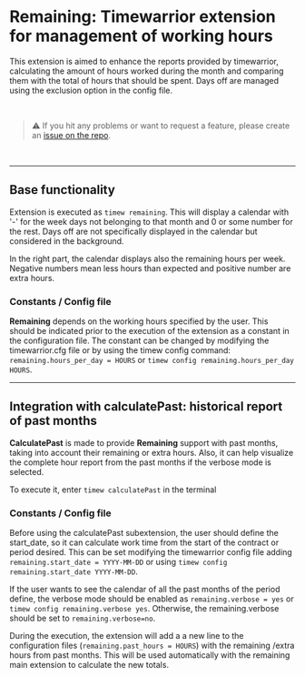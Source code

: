 # Remaining: Timewarrior extension for management of working hours

This extension is aimed to enhance the reports provided by timewarrior, calculating the amount of hours worked during the month and comparing them with the total of hours that should be spent. Days off are managed using the exclusion option in the config file.

</br>

> ⚠ If you hit any problems or want to request a feature, please create an [issue on the repo](https://github.com/lmoyasans/timewarrior_remaining_extension).

</br>

---

## Base functionality
Extension is executed as `timew remaining`. This will display a calendar with '-' for the week days not belonging to that month and 0 or some number for the rest. Days off are not specifically displayed in the calendar but considered in the background.

In the right part, the calendar displays also the remaining hours per week. Negative numbers mean less hours than expected and positive number are extra hours.

### Constants / Config file
**Remaining** depends on the working hours specified by the user. This should be indicated prior to the execution of the extension as a constant in the configuration file. The constant can be changed by modifying the timewarrior.cfg file or by using the timew config command:
`remaining.hours_per_day = HOURS` or `timew config remaining.hours_per_day HOURS`.

---

## Integration with calculatePast: historical report of past months
**CalculatePast** is made to provide **Remaining** support with past months, taking into account their remaining or extra hours. Also, it can help visualize the complete hour report from the past months if the verbose mode is selected.

To execute it, enter `timew calculatePast` in the terminal

### Constants / Config file
Before using the calculatePast subextension, the user should define the start_date, so it can calculate work time from the start of the contract or period desired. This can be set modifying the timewarrior config file adding `remaining.start_date = YYYY-MM-DD` or using `timew config remaining.start_date YYYY-MM-DD`.

If the user wants to see the calendar of all the past months of the period define, the verbose mode should be enabled as `remaining.verbose = yes` or `timew config remaining.verbose yes`. Otherwise, the remaining.verbose should be set to `remaining.verbose=no`.

During the execution, the extension will add a a new line to the configuration files (`remaining.past_hours = HOURS`) with the remaining /extra hours from past months. This will be used automatically with the remaining main extension to calculate the new totals.


